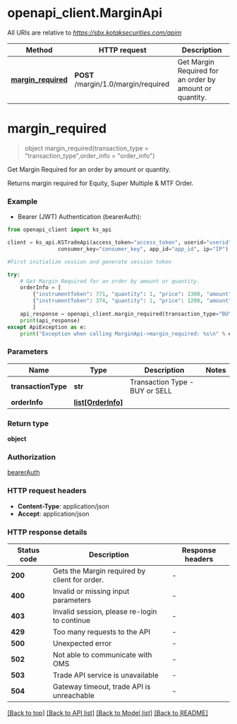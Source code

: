 # openapi_client.MarginApi

All URIs are relative to *https://sbx.kotaksecurities.com/apim*

Method | HTTP request | Description
------------- | ------------- | -------------
[**margin_required**](MarginApi.md#margin_required) | **POST** /margin/1.0/margin/required | Get Margin Required for an order by amount or quantity.


# **margin_required**
> object margin_required(transaction_type = "transaction_type",order_info = "order_info")

Get Margin Required for an order by amount or quantity.

Returns margin required for Equity, Super Multiple & MTF Order.

### Example

* Bearer (JWT) Authentication (bearerAuth):
```python
from openapi_client import ks_api

client = ks_api.KSTradeApi(access_token="access_token", userid="userid", \
                consumer_key="consumer_key", app_id="app_id", ip="IP")

#First initialize session and generate session token

try:
    # Get Margin Required for an order by amount or quantity.
    orderInfo = [
        {"instrumentToken": 771, "quantity": 1, "price": 1300, "amount": 0, "triggerPrice": 1190},
        {"instrumentToken": 374, "quantity": 1, "price": 1200, "amount": 0, "triggerPrice": 1150}
        ]
    api_response = openapi_client.margin_required(transaction_type="BUY",order_info=order_info)
    print(api_response)
except ApiException as e:
    print("Exception when calling MarginApi->margin_required: %s\n" % e)
```

### Parameters

Name | Type | Description  | Notes
------------- | ------------- | ------------- | -------------
**transactionType** | **str** | Transaction Type - BUY or SELL | 
**orderInfo** | [**list[OrderInfo]**](OrderInfo.md) |  | 

### Return type

**object**

### Authorization

[bearerAuth](../README.md#bearerAuth)

### HTTP request headers

 - **Content-Type**: application/json
 - **Accept**: application/json

### HTTP response details
| Status code | Description | Response headers |
|-------------|-------------|------------------|
**200** | Gets the Margin required by client for order. |  -  |
**400** | Invalid or missing input parameters |  -  |
**403** | Invalid session, please re-login to continue |  -  |
**429** | Too many requests to the API |  -  |
**500** | Unexpected error |  -  |
**502** | Not able to communicate with OMS |  -  |
**503** | Trade API service is unavailable |  -  |
**504** | Gateway timeout, trade API is unreachable |  -  |

[[Back to top]](#) [[Back to API list]](../README.md#documentation-for-api-endpoints) [[Back to Model list]](../README.md#documentation-for-models) [[Back to README]](../README.md)


